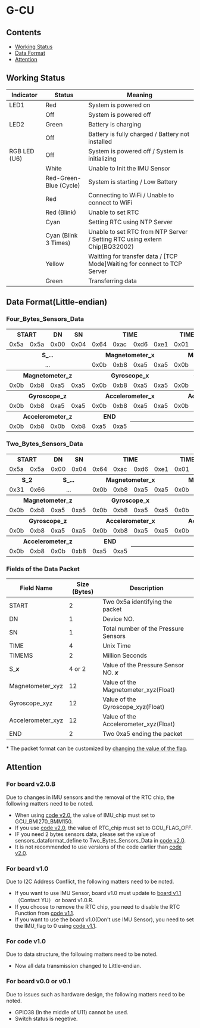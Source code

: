 # G-CU
## Contents
 - [Working Status](#working-status)
 - [Data Format](#data-format)
 - [Attention](#attention)

## Working Status

| Indicator    | Status                         | Meaning                                            |
| ------------ | ------------------------------ | -------------------------------------------------- |
| LED1         | Red                            | System is powered on     |
|              | Off                            | System is powered off    |
| LED2         | Green                          | Battery is charging      |
|              | Off                            | Battery is fully charged / Battery not installed   |
| RGB LED (U6) | Off                            | System is powered off / System is initializing     |
|              | White                          | Unable to Init the IMU Sensor |
|              | Red-Green-Blue (Cycle)         | System is starting / Low Battery     |
|              | Red                            | Connecting to WiFi / Unable to connect to WiFi  |
|              | Red (Blink)                    | Unable to set RTC     |
|              | Cyan                           | Setting RTC using NTP Server    |
|              | Cyan (Blink 3 Times)           | Unable to set RTC from NTP Server / Setting RTC using extern Chip(BQ32002)   |
|              | Yellow                         | Waitting for transfer data / [TCP Mode]Waiting for connect to TCP Server |
|              | Green                          | Transferring data   |



## Data Format(Little-endian)

### Four_Bytes_Sensors_Data
<table>
 <tr>
  <th colspan="2">START</th>
  <th>DN</th>
  <th>SN</th>
  <th colspan="4">TIME</th>
  <th colspan="2">TIMEMS</th>
  <th colspan="4">S_1</th>
 </tr>
 <tr>
  <td>0x5a</td>
  <td>0x5a</td>
  <td>0x00</td>
  <td>0x04</td>
  <td>0x64</td>
  <td>0xac</td>
  <td>0xd6</td>
  <td>0xe1</td>
  <td>0x01</td>
  <td>0xf4</td>
  <td>0x30</td>
  <td>0x8e</td>
  <td>0x00</td>
  <td>0x00</td>
 </tr>
 <tr>
  <th colspan="4">S_...</th>
  <th colspan="4">Magnetometer_x</th>
  <th colspan="4">Magnetometer_y</th>
 <tr>
  <td colspan="4" align="center">...</td>
  <td>0x0b</td>
  <td>0xb8</td>
  <td>0xa5</td>
  <td>0xa5</td>
  <td>0x0b</td>
  <td>0xb8</td>
  <td>0xa5</td>
  <td>0xa5</td>
  
  
 </tr>
 <tr>
  <th colspan="4">Magnetometer_z</th>
  <th colspan="4">Gyroscope_x</th>
  <th colspan="4">Gyroscope_y</th>
 </tr>
 <tr>
  <td>0x0b</td>
  <td>0xb8</td>
  <td>0xa5</td>
  <td>0xa5</td>
  <td>0x0b</td>
  <td>0xb8</td>
  <td>0xa5</td>
  <td>0xa5</td>
  <td>0x0b</td>
  <td>0xb8</td>
  <td>0xa5</td>
  <td>0xa5</td>
 </tr>
 <tr>
  <th colspan="4">Gyroscope_z</th>
  <th colspan="4">Accelerometer_x</th>
  <th colspan="4">Accelerometer_y</th>
 </tr>
 <tr>
  <td>0x0b</td>
  <td>0xb8</td>
  <td>0xa5</td>
  <td>0xa5</td>
  <td>0x0b</td>
  <td>0xb8</td>
  <td>0xa5</td>
  <td>0xa5</td>
  <td>0x0b</td>
  <td>0xb8</td>
  <td>0xa5</td>
  <td>0xa5</td>
 </tr>
 <tr>
  <th colspan="4">Accelerometer_z</th>
  <th colspan="2">END</th>
  <th colspan="6"></th>
 </tr>
 <tr>
  <td>0x0b</td>
  <td>0xb8</td>
  <td>0x0b</td>
  <td>0xb8</td>
  <td>0xa5</td>
  <td>0xa5</td>
  <th colspan="6"></th>
 </tr>
</table>

### Two_Bytes_Sensors_Data
<table>
 <tr>
  <th colspan="2">START</th>
  <th>DN</th>
  <th>SN</th>
  <th colspan="4">TIME</th>
  <th colspan="2">TIMEMS</th>
  <th colspan="2">S_1</th>
 </tr>
 <tr>
  <td>0x5a</td>
  <td>0x5a</td>
  <td>0x00</td>
  <td>0x04</td>
  <td>0x64</td>
  <td>0xac</td>
  <td>0xd6</td>
  <td>0xe1</td>
  <td>0x01</td>
  <td>0xf4</td>
  <td>0x30</td>
  <td>0x8e</td>
 </tr>
 <tr>
  <th colspan="2">S_2</th>
  <th colspan="2">S_...</th>
  <th colspan="4">Magnetometer_x</th>
  <th colspan="4">Magnetometer_y</th>
 <tr>
  <td>0x31</td>
  <td>0x66</td>
  <td colspan="2" align="center">...</td>
  <td>0x0b</td>
  <td>0xb8</td>
  <td>0xa5</td>
  <td>0xa5</td>
  <td>0x0b</td>
  <td>0xb8</td>
  <td>0xa5</td>
  <td>0xa5</td>
  
  
 </tr>
 <tr>
  <th colspan="4">Magnetometer_z</th>
  <th colspan="4">Gyroscope_x</th>
  <th colspan="4">Gyroscope_y</th>
 </tr>
 <tr>
  <td>0x0b</td>
  <td>0xb8</td>
  <td>0xa5</td>
  <td>0xa5</td>
  <td>0x0b</td>
  <td>0xb8</td>
  <td>0xa5</td>
  <td>0xa5</td>
  <td>0x0b</td>
  <td>0xb8</td>
  <td>0xa5</td>
  <td>0xa5</td>
 </tr>
 <tr>
  <th colspan="4">Gyroscope_z</th>
  <th colspan="4">Accelerometer_x</th>
  <th colspan="4">Accelerometer_y</th>
 </tr>
 <tr>
  <td>0x0b</td>
  <td>0xb8</td>
  <td>0xa5</td>
  <td>0xa5</td>
  <td>0x0b</td>
  <td>0xb8</td>
  <td>0xa5</td>
  <td>0xa5</td>
  <td>0x0b</td>
  <td>0xb8</td>
  <td>0xa5</td>
  <td>0xa5</td>
 </tr>
 <tr>
  <th colspan="4">Accelerometer_z</th>
  <th colspan="2">END</th>
  <th colspan="6"></th>
 </tr>
 <tr>
  <td>0x0b</td>
  <td>0xb8</td>
  <td>0x0b</td>
  <td>0xb8</td>
  <td>0xa5</td>
  <td>0xa5</td>
  <th colspan="6"></th>
 </tr>
</table>

### Fields of the Data Packet
| Field Name        | Size (Bytes) | Description                                         |
| ----------------- | ------------ | -------------------------------------------------- |
| START             | 2            | Two 0x5a identifying the packet    |
| DN                | 1            | Device NO.    |
| SN                | 1            | Total number of the Pressure Sensors      |
| TIME              | 4            | Unix Time   |
| TIMEMS            | 2            | Million Seconds     |
| S_***x***         | 4 or 2       | Value of the Pressure Sensor NO. ***x***    |
| Magnetometer_xyz  | 12           | Value of the Magnetometer_xyz(Float)  |
| Gyroscope_xyz     | 12           | Value of the Gyroscope_xyz(Float)  |
| Accelerometer_xyz | 12           | Value of the Accelerometer_xyz(Float)  |
| END               | 2            | Two 0xa5 ending the packet   |

\* The packet format can be customized by [changing the value of the flag](Arduino/README.md#flag).

## Attention
### For board v2.0.B
Due to changes in IMU sensors and the removal of the RTC chip, the following matters need to be noted.
- When using [code v2.0](Arduino/v2.0/README.md), the value of IMU_chip must set to GCU_BMI270_BMM150.
- If you use [code v2.0](Arduino/v2.0/README.md), the value of RTC_chip must set to GCU_FLAG_OFF.
- IF you need 2 bytes sensors data, please set the value of sensors_dataformat_define to Two_Bytes_Sensors_Data in [code v2.0](Arduino/v2.0/README.md).
- It is not recommended to use versions of the code earlier than [code v2.0](Arduino/v2.0/README.md).


### For board v1.0
Due to I2C Address Conflict, the following matters need to be noted.
 - If you want to use IMU Sensor, board v1.0 must update to [board v1.1](PCB%20Design/README.md) （Contact YU） or board v1.0.R.
 - If you choose to remove the RTC chip, you need to disable the RTC Function from [code v1.1](Arduino/v1.1/README.md).
 - If you want to use the board v1.0(Don't use IMU Sensor), you need to set the IMU_flag to 0 using [code v1.1](Arduino/v1.1/README.md).

### For code v1.0
Due to data structure, the following matters need to be noted.
 - Now all data transmission changed to Little-endian.

### For board v0.0 or v0.1
Due to issues such as hardware design, the following matters need to be noted.
 - GPIO38 (In the middle of U11) cannot be used.
 - Switch status is negetive.


